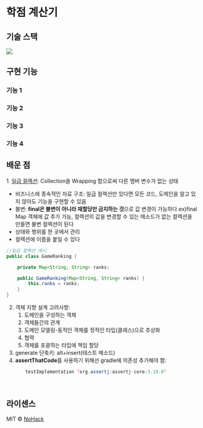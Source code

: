 # 학점 계산기


## 기술 스택
<img src="https://img.shields.io/badge/Java-007396?style=for-the-badge&logo=Java&logoColor=white">




## 구현 기능

### 기능 1

### 기능 2

### 기능 3

### 기능 4


## 배운 점

<p align="justify">
1. <a href="https://jojoldu.tistory.com/412">일급 컬렉션</a>: Collection을 Wrapping 함으로써 다른 멤버 변수가 없는 상태  

- 비즈니스에 종속적인 자료 구조: 일급 컬렉션만 있다면 모든 코드, 도메인을 알고 있지 않아도 기능을 구현할 수 있음
- 불변: <b>final은 불변이 아니라 재할당만 금지하는 것</b>으로 값 변경이 가능하다 ex)final Map 객체에 값 추가 가능, 컬렉션의 값을 변경할 수 있는 메소드가 없는 컬렉션을 만들면 불변 컬렉션이 된다
- 상태와 행위를 한 곳에서 관리
- 컬렉션에 이름을 붙일 수 있다
```java
//일급 컬렉션 예시
public class GameRanking {

    private Map<String, String> ranks;

    public GameRanking(Map<String, String> ranks) {
        this.ranks = ranks;
    }
}
```
2. 객체 지향 설계 고려사항:
    1) 도메인을 구성하는 객체
    2) 객체들간의 관계
    3) 도메인 모델링-동적인 객체를 정적인 타입(클래스)으로 추상화
   4) 협력
   5) 객체를 포괄하는 타입에 책임 할당
3. generate 단축키: alt+insert(테스트 메소드)
4. <b>assertThatCode</b>를 사용하기 위해선 gradle에 의존성 추가해야 함:
```java
       testImplementation 'org.assertj:assertj-core:3.19.0'
```

</p>

<br>

## 라이센스

MIT &copy; [NoHack](mailto:lbjp114@gmail.com)
